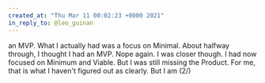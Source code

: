 ```yaml
---
created_at: "Thu Mar 11 00:02:23 +0000 2021"
in_reply_to: @leo_guinan
---
```


an MVP. What I actually had was a focus on Minimal. About halfway through, I thought I had an MVP. Nope again. I was closer though. I had now focused on Minimum and Viable. But I was still missing the Product. For me, that is what I haven't figured out as clearly. But I am (2/)